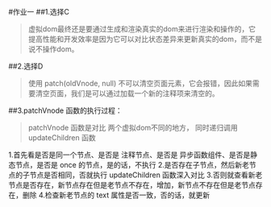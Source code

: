 #作业一
##1.选择C
>虚拟dom最终还是要通过生成和渲染真实的dom来进行渲染和操作的，它提高性能和开发效率是因为它可以对比状态差异来更新真实的dom，而不是说不操作dom。

##2.选择D
>使用 patch(oldVnode, null) 不可以清空页面元素，它会报错，因此如果需要清空页面，我们是可以通过加载一个新的注释项来清空的。

##3.patchVnode 函数的执行过程：
>patchVnode 函数是对比 两个虚拟dom不同的地方， 同时递归调用 updateChildren 函数

1.首先看是否是同一个节点、是否是 注释节点、是否是 异步函数组件、是否是静态节点，是否是 once 的节点，是的话，不执行
2.是否存在子节点，然后新老节点的子节点是否相同，否就执行 updateChildren 函数深入对比
3.否则就查看新老节点是否存在，新节点存在但是老节点不存在，增加，新节点不存在但是老节点存在，删除
4.检查新老节点的 text 属性是否一致，否的话，就更新